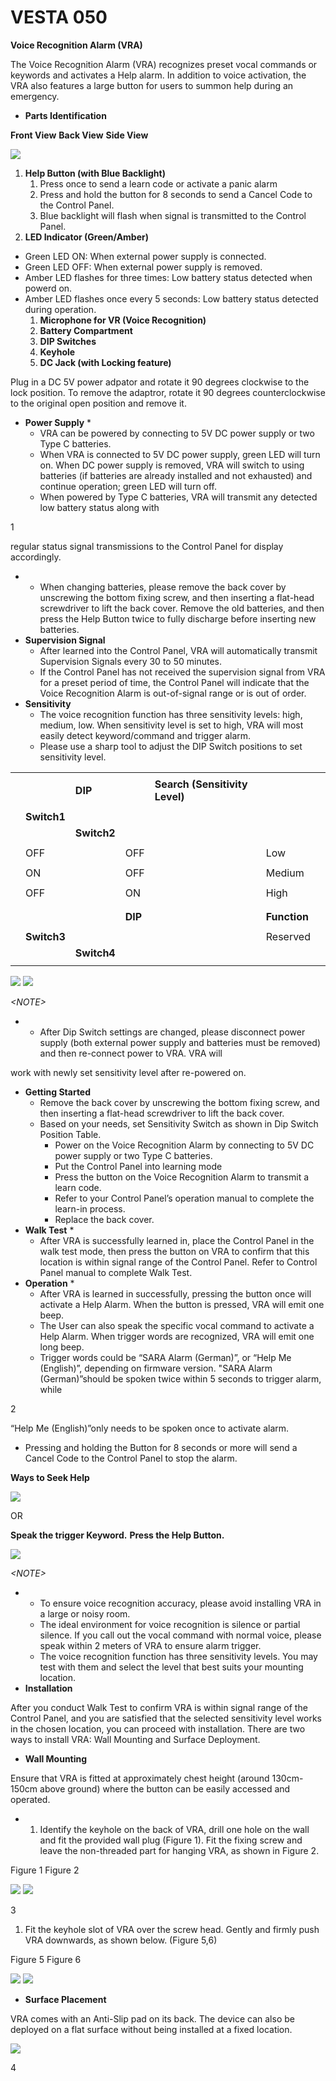 # VESTA 050

**Voice Recognition Alarm (VRA)**

The Voice Recognition Alarm (VRA) recognizes preset vocal commands or keywords and activates a Help alarm. In addition to voice activation, the VRA also features a large button for users to summon help during an emergency.

* **Parts Identification**

**Front View** **Back View** **Side View**

![](<.gitbook/assets/0 (48).jpeg>)

1. **Help Button (with Blue Backlight)**
   1. Press once to send a learn code or activate a panic alarm
   2. Press and hold the button for 8 seconds to send a Cancel Code to the Control Panel.
   3. Blue backlight will flash when signal is transmitted to the Control Panel.
2. **LED Indicator (Green/Amber)**

* Green LED ON: When external power supply is connected.
* Green LED OFF: When external power supply is removed.
* Amber LED flashes for three times: Low battery status detected when powerd on.
* Amber LED flashes once every 5 seconds: Low battery status detected during operation.
  1. **Microphone for VR (Voice Recognition)**
  2. **Battery Compartment**
  3. **DIP Switches**
  4. **Keyhole**
  5. **DC Jack (with Locking feature)**

Plug in a DC 5V power adpator and rotate it 90 degrees clockwise to the lock position. To remove the adaptror, rotate it 90 degrees counterclockwise to the original open position and remove it.

* **Power Supply**
  *
    * VRA can be powered by connecting to 5V DC power supply or two Type C batteries.
    * When VRA is connected to 5V DC power supply, green LED will turn on. When DC power supply is removed, VRA will switch to using batteries (if batteries are already installed and not exhausted) and continue operation; green LED will turn off.
    * When powered by Type C batteries, VRA will transmit any detected low battery status along with

1

regular status signal transmissions to the Control Panel for display accordingly.

*
  * When changing batteries, please remove the back cover by unscrewing the bottom fixing screw, and then inserting a flat-head screwdriver to lift the back cover. Remove the old batteries, and then press the Help Button twice to fully discharge before inserting new batteries.
* **Supervision Signal**
  * After learned into the Control Panel, VRA will automatically transmit Supervision Signals every 30 to 50 minutes.
  * If the Control Panel has not received the supervision signal from VRA for a preset period of time, the Control Panel will indicate that the Voice Recognition Alarm is out-of-signal range or is out of order.
* **Sensitivity**
  * The voice recognition function has three sensitivity levels: high, medium, low. When sensitivity level is set to high, VRA will most easily detect keyword/command and trigger alarm.
  * Please use a sharp tool to adjust the DIP Switch positions to set sensitivity level.

|   |             |             |         |                                |              |   |
| - | ----------- | ----------- | ------- | ------------------------------ | ------------ | - |
|   |             |             |         |                                |              |   |
|   |             | **DIP**     |         | **Search (Sensitivity Level)** |              |   |
|   |             |             |         |                                |              |   |
|   | **Switch1** |             |         |                                |              |   |
|   |             | **Switch2** |         |                                |              |   |
|   |             |             |         |                                |              |   |
|   | OFF         |             | OFF     |                                | Low          |   |
|   |             |             |         |                                |              |   |
|   | ON          |             | OFF     |                                | Medium       |   |
|   |             |             |         |                                |              |   |
|   | OFF         |             | ON      |                                | High         |   |
|   |             |             |         |                                |              |   |
|   |             |             |         |                                |              |   |
|   |             |             | **DIP** |                                | **Function** |   |
|   |             |             |         |                                |              |   |
|   | **Switch3** |             |         |                                | Reserved     |   |
|   |             | **Switch4** |         |                                |              |   |
|   |             |             |         |                                |              |   |

![](<.gitbook/assets/1 (44).jpeg>) ![](<.gitbook/assets/2 (56).png>)

_\<NOTE>_

*
  * After Dip Switch settings are changed, please disconnect power supply (both external power supply and batteries must be removed) and then re-connect power to VRA. VRA will

work with newly set sensitivity level after re-powered on.

* **Getting Started**
  * Remove the back cover by unscrewing the bottom fixing screw, and then inserting a flat-head screwdriver to lift the back cover.
  * Based on your needs, set Sensitivity Switch as shown in Dip Switch Position Table.
    * Power on the Voice Recognition Alarm by connecting to 5V DC power supply or two Type C batteries.
    * Put the Control Panel into learning mode
    * Press the button on the Voice Recognition Alarm to transmit a learn code.
    * Refer to your Control Panel’s operation manual to complete the learn-in process.
    * Replace the back cover.
* **Walk Test**
  *
    * After VRA is successfully learned in, place the Control Panel in the walk test mode, then press the button on VRA to confirm that this location is within signal range of the Control Panel. Refer to Control Panel manual to complete Walk Test.
* **Operation**
  *
    * After VRA is learned in successfully, pressing the button once will activate a Help Alarm. When the button is pressed, VRA will emit one beep.
    * The User can also speak the specific vocal command to activate a Help Alarm. When trigger words are recognized, VRA will emit one long beep.
    * Trigger words could be “SARA Alarm (German)”, or “Help Me (English)”, depending on firmware version. "SARA Alarm (German)”should be spoken twice within 5 seconds to trigger alarm, while

2

“Help Me (English)”only needs to be spoken once to activate alarm.

* Pressing and holding the Button for 8 seconds or more will send a Cancel Code to the Control Panel to stop the alarm.

**Ways to Seek Help**

![](<.gitbook/assets/3 (55).png>)

OR

**Speak the trigger Keyword.** **Press the Help Button.**

![](<.gitbook/assets/4 (31).jpeg>)

_\<NOTE>_

*
  * To ensure voice recognition accuracy, please avoid installing VRA in a large or noisy room.
  * The ideal environment for voice recognition is silence or partial silence. If you call out the vocal command with normal voice, please speak within 2 meters of VRA to ensure alarm trigger.
  * The voice recognition function has three sensitivity levels. You may test with them and select the level that best suits your mounting location.
* **Installation**

After you conduct Walk Test to confirm VRA is within signal range of the Control Panel, and you are satisfied that the selected sensitivity level works in the chosen location, you can proceed with installation. There are two ways to install VRA: Wall Mounting and Surface Deployment.

* **Wall Mounting**

Ensure that VRA is fitted at approximately chest height (around 130cm-150cm above ground) where the button can be easily accessed and operated.

*
  1. Identify the keyhole on the back of VRA, drill one hole on the wall and fit the provided wall plug (Figure 1). Fit the fixing screw and leave the non-threaded part for hanging VRA, as shown in Figure 2.

Figure 1 Figure 2

![](<.gitbook/assets/5 (26).jpeg>) ![](<.gitbook/assets/6 (35).jpeg>)

3

1. Fit the keyhole slot of VRA over the screw head. Gently and firmly push VRA downwards, as shown below. (Figure 5,6)

Figure 5 Figure 6

![](<.gitbook/assets/7 (32).jpeg>) ![](<.gitbook/assets/8 (23).jpeg>)

* **Surface Placement**

VRA comes with an Anti-Slip pad on its back. The device can also be deployed on a flat surface without being installed at a fixed location.

![](<.gitbook/assets/9 (37).png>)

4
